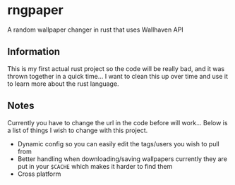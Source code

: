 # rngpaper
A random wallpaper changer in rust that uses Wallhaven API

## Information
This is my first actual rust project so the code will be really bad, and it was thrown together in a quick time... I want to clean this up over time and use it to learn more about the rust language.

## Notes
Currently you have to change the url in the code before will work... Below is a list of things I wish to change with this project.
- Dynamic config so you can easily edit the tags/users you wish to pull from
- Better handling when downloading/saving wallpapers currently they are put in your `$CACHE` which makes it harder to find them
- Cross platform
